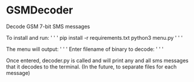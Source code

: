 # GSMDecoder
Decode GSM 7-bit SMS messages



To install and run:
' ' '
pip install -r requirements.txt
python3 menu.py
' ' '

The menu will output:
' ' '
Enter filename of binary to decode:
' ' '

Once entered, decoder.py is called and will print any and all sms messages that it decodes to the terminal. (In the future, to separate files for each message)
